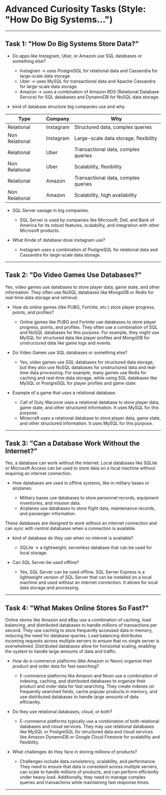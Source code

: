 ﻿# Advanced Curiosity Tasks (Style: "How Do Big Systems...") 
-----------------------------

## Task 1: "How Do Big Systems Store Data?"
-  Do apps like Instagram, Uber, or Amazon use SQL databases or something
else?

	- Instagram -> uses PostgreSQL for relational data and Cassandra for large-scale data storage.
	- Uber -> uses MySQL for transactional data and Apache Cassandra for large-scale data storage.
	- Amazon -> uses a combination of Amazon RDS (Relational Database Service) for SQL databases and DynamoDB for NoSQL data storage.

- kind of database structure big companies use and why.

| Type              | Company   | Why                                   | 
|-------------------|-----------|---------------------------------------|
| Relational        | Instagram | Structured data, complex queries      |
| Non Relational    | Instagram | Large-scale data storage, flexibility |
| Relational        | Uber      | Transactional data, complex queries   |
| Non Relational    | Uber      | Scalability, flexibility              |
| Relational        | Amazon    | Transactional data, complex queries   |
| Non Relational    | Amazon    | Scalability, high availability        |

-  SQL Server useage in big companies.
	- SQL Server is used by companies like Microsoft, Dell, and Bank of America for its robust features, scalability, and integration with other Microsoft products.

- What Kinde of database dose instagram use?
	- Instagram uses a combination of PostgreSQL for relational data and Cassandra for large-scale data storage.

-------

## Task 2: "Do Video Games Use Databases?"

Yes, video games use databases to store player data, game state, and other information. They often use NoSQL databases like MongoDB or Redis for real-time data storage and retrieval.

- How do online games (like PUBG, Fortnite, etc.) store player progress, points, and
profiles?

	- Online games like PUBG and Fortnite use databases to store player progress, points, and profiles. They often use a combination of SQL and NoSQL databases for this purpose. For example, they might use MySQL for structured data like player profiles and MongoDB for unstructured data like game logs and events.

- Do Video Games use SQL databases or something else?
	- Yes, video games use SQL databases for structured data storage, but they also use NoSQL databases for unstructured data and real-time data processing. For example, many games use Redis for caching and real-time data storage, while using SQL databases like MySQL or PostgreSQL for player profiles and game state.
	
- Example of a game that uses a relational database.
	- Call of Duty Warzone uses a relational database to store player data, game state, and other structured information. It uses MySQL for this purpose.
	- Minecraft uses a relational database to store player data, game state, and other structured information. It uses MySQL for this purpose.

------------
## Task 3: "Can a Database Work Without the Internet?"
Yes, a database can work without the internet. Local databases like SQLite or Microsoft Access can be used to store data on a local machine without requiring an internet connection.

- How databases are used in offline systems, like in military bases or
airplanes.

	- Military bases use databases to store personnel records, equipment inventories, and mission data. 
	- Airplanes use databases to store flight data, maintenance records, and passenger information. 

These databases are designed to work without an internet connection and can sync with central databases when a connection is available.

- kind of database do they use when no internet is available?
	-  SQLite -> a lightweight, serverless database that can be used for local storage.
	
- Can SQL Server be used offline?
	- Yes, SQL Server can be used offline. SQL Server Express is a lightweight version of SQL Server that can be installed on a local machine and used without an internet connection. It allows for local data storage and processing.

-------------------
## Task 4: "What Makes Online Stores So Fast?"
Online stores like Amazon and eBay use a combination of caching, load balancing, and distributed databases to handle millions of transactions per second. They use caching to store frequently accessed data in memory, reducing the need for database queries. Load balancing distributes incoming requests across multiple servers to ensure that no single server is overwhelmed. Distributed databases allow for horizontal scaling, enabling the system to handle large amounts of data and traffic.

- How do e-commerce platforms (like Amazon or Noon) organize their product and
order data for fast searching?
	- E-commerce platforms like Amazon and Noon use a combination of indexing, caching, and distributed databases to organize their product and order data for fast searching. They create indexes on frequently searched fields, cache popular products in memory, and use distributed databases to handle large amounts of data efficiently.

- Do they use relational databases, cloud, or both?
	- E-commerce platforms typically use a combination of both relational databases and cloud services. They may use relational databases like MySQL or PostgreSQL for structured data and cloud services like Amazon DynamoDB or Google Cloud Firestore for scalability and flexibility.

- What challenges do they face in storing millions of products?
	- Challenges include data consistency, scalability, and performance. They need to ensure that data is consistent across multiple servers, can scale to handle millions of products, and can perform efficiently under heavy load. Additionally, they need to manage complex queries and transactions while maintaining fast response times.

----------------------------------